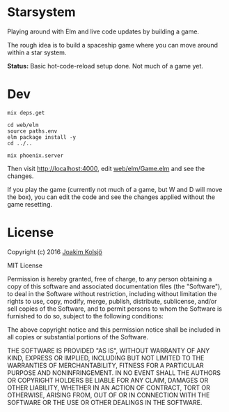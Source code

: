 # Starsystem

Playing around with Elm and live code updates by building a game.

The rough idea is to build a spaceship game where you can move around within a star system.

**Status:** Basic hot-code-reload setup done. Not much of a game yet.


# Dev

    mix deps.get

    cd web/elm
    source paths.env
    elm package install -y
    cd ../..

    mix phoenix.server

Then visit <http://localhost:4000>, edit [web/elm/Game.elm](/web/elm/Game.elm) and see the changes.

If you play the game (currently not much of a game, but W and D will move the box),
you can edit the code and see the changes applied without the game resetting.

# License

Copyright (c) 2016 [Joakim Kolsjö](https://twitter.com/joakimk)

MIT License

Permission is hereby granted, free of charge, to any person obtaining
a copy of this software and associated documentation files (the
"Software"), to deal in the Software without restriction, including
without limitation the rights to use, copy, modify, merge, publish,
distribute, sublicense, and/or sell copies of the Software, and to
permit persons to whom the Software is furnished to do so, subject to
the following conditions:

The above copyright notice and this permission notice shall be
included in all copies or substantial portions of the Software.

THE SOFTWARE IS PROVIDED "AS IS", WITHOUT WARRANTY OF ANY KIND,
EXPRESS OR IMPLIED, INCLUDING BUT NOT LIMITED TO THE WARRANTIES OF
MERCHANTABILITY, FITNESS FOR A PARTICULAR PURPOSE AND
NONINFRINGEMENT. IN NO EVENT SHALL THE AUTHORS OR COPYRIGHT HOLDERS BE
LIABLE FOR ANY CLAIM, DAMAGES OR OTHER LIABILITY, WHETHER IN AN ACTION
OF CONTRACT, TORT OR OTHERWISE, ARISING FROM, OUT OF OR IN CONNECTION
WITH THE SOFTWARE OR THE USE OR OTHER DEALINGS IN THE SOFTWARE.
